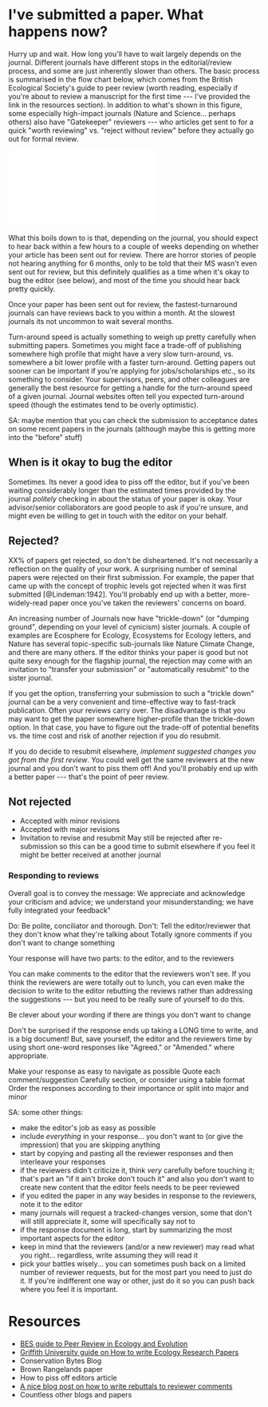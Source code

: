 <!-- SFU_publishing_workshop_after_submission.markdown 
    hints for what to do after submission - responding to reviewers etc
-->

# I've submitted a paper. What happens now?
Hurry up and wait. How long you'll have to wait largely depends on the journal. Different journals have different stops in the editorial/review process, and some are just inherently slower than others. The basic process is summarised in the flow chart below, which comes from the British Ecological Society's guide to peer review (worth reading, especially if you're about to review a manuscript for the first time --- I've provided the link in the resources section). In addition to what's shown in this figure, some especially high-impact journals (Nature and Science... perhaps others) also have "Gatekeeper" reviewers ---  who articles get sent to for a quick "worth reviewing" vs. "reject without review" before they actually go out for formal review.

![publication steps](BES_publishing_flowchart.pdf)

What this boils down to is that, depending on the journal, you should expect to hear back within a few hours to a couple of weeks depending on whether your article has been sent out for review. There are horror stories of people not hearing anything for 6 months, only to be told that their MS wasn't even sent out for review, but this definitely qualifies as a time when it's okay to bug the editor (see below), and most of the time you should hear back pretty quickly.

Once your paper has been sent out for review, the fastest-turnaround journals can have reviews back to you within a month. At the slowest journals its not uncommon to wait several months. 

Turn-around speed is actually something to weigh up pretty carefully when submitting papers. Sometimes you might face a trade-off of publishing somewhere high profile that might have a very slow turn-around, vs. somewhere a bit lower profile with a faster turn-around. Getting papers out sooner can be important if you're applying for jobs/scholarships etc., so its something to consider. Your supervisors, peers, and other colleagues are generally the best resource for getting a handle for the turn-around speed of a given journal. Journal websites often tell you expected turn-around speed (though the estimates tend to be overly optimistic).

SA: maybe mention that you can check the submission to acceptance dates on some recent papers in the journals (although maybe this is getting more into the "before" stuff)

## When is it okay to bug the editor
Sometimes. Its never a good idea to piss off the editor, but if you've been waiting considerably longer than the estimated times provided by the journal *politely* checking in about the status of your paper is okay. Your advisor/senior collaborators are good people to ask if you're unsure, and might even be willing to get in touch with the editor on your behalf.

## Rejected?
XX% of papers get rejected, so don't be disheartened. It's not necessarily a reflection on the quality of your work. A surprising number of seminal papers were rejected on their first submission. For example, the paper that came up with the concept of trophic levels got rejected when it was first submitted [@Lindeman:1942]. You'll probably end up with a better, more-widely-read paper once you've taken the reviewers' concerns on board.

An increasing number of Journals now have "trickle-down" (or "dumping ground", depending on your level of cynicism) sister journals. A couple of examples are Ecosphere for Ecology, Ecosystems for Ecology letters, and Nature has several topic-specific sub-journals like Nature Climate Change, and there are many others. If the editor thinks your paper is good but not quite sexy enough for the flagship journal, the rejection may come with an invitation to "transfer your submission" or "automatically resubmit" to the sister journal. 

If you get the option, transferring your submission to such a "trickle down" journal can be a very convenient and time-effective way to fast-track publication. Often your reviews carry over. 
The disadvantage is that you may want to get the paper somewhere higher-profile than the trickle-down option. In that case, you have to figure out the trade-off of potential benefits vs. the time cost and risk of another rejection if you do resubmit. 

If you do decide to resubmit elsewhere, *implement suggested changes you got from the first review*. You could well get the same reviewers at the new journal and you don't want to piss them off! And you'll probably end up with a better paper --- that's the point of peer review.

## Not rejected
- Accepted with minor revisions
- Accepted with major revisions
- Invitation to revise and resubmit
May still be rejected after re-submission so this can be a good time to submit elsewhere if you feel it might be better received at another journal
<!--SA: should be rare, but some think this is becoming more frequent... the cynical view is that this can be done to keep acceptance times lower-->

### Responding to reviews
Overall goal is to convey the message: We appreciate and acknowledge your criticism and advice; we understand your misunderstanding; we have fully integrated your feedback"

Do: Be polite, conciliator and thorough.
Don't: 
    Tell the editor/reviewer that they don't know what they're talking about
    Totally ignore comments if you don't want to change something


Your response will have two parts: to the editor, and to the reviewers

You can make comments to the editor that the reviewers won't see.
If you think the reviewers are were totally out to lunch, you can even make the decision to write to the editor rebutting the reviews rather than addressing the suggestions --- but you need to be really sure of yourself to do this.

<!--SA: something about pick your battles wisely, chances of success are low-->

Be clever about your wording if there are things you don't want to change

Don't be surprised if the response ends up taking a LONG time to write, and is a big document! But, save yourself, the editor and the reviewers time by using short one-word responses like "Agreed." or "Amended." where appropriate.

Make your response as easy to navigate as possible
    Quote each comment/suggestion
    Carefully section, or consider using a table format
    Order the responses according to their importance or split into major and minor

SA: some other things:
- make the editor's job as easy as possible
- include *everything* in your response... you don't want to (or give the impression) that you are skipping anything
- start by copying and pasting all the reviewer responses and then interleave your responses
- if the reviewers didn't criticize it, think *very* carefully before touching it; that's part an "if it ain't broke don't touch it" and also you don't want to create new content that the editor feels needs to be peer reviewed
- if you edited the paper in any way besides in response to the reviewers, note it to the editor
- many journals will request a tracked-changes version, some that don't will still appreciate it, some will specifically say not to
- if the response document is long, start by summarizing the most important aspects for the editor
- keep in mind that the reviewers (and/or a new reviewer) may read what you right... regardless, write assuming they will read it
- pick your battles wisely... you can sometimes push back on a limited number of reviewer requests, but for the most part you need to just do it. If you're indifferent one way or other, just do it so you can push back where you feel it is important.

# Resources
- [BES guide to Peer Review in Ecology and Evolution](http://www.britishecologicalsociety.org/wp-content/uploads/Publ_Peer-Review-Booklet.pdf)
- [Griffith University guide on How to write Ecology Research Papers](<https://www.google.com/url?sa=t&rct=j&q=&esrc=s&source=web&cd=1&cad=rja&uact=8&ved=0CCgQFjAA&url=http%3A%2F%2Fwww.griffith.edu.au%2F__data%2Fassets%2Fpdf_file%2F0007%2F435526%2FWriting-Ecology-Research-Papers-July-2012.pdf&ei=QHAzU97cL4XtoASU44DwBQ&usg=AFQjCNETmGdH64aWIK9cdKO-g2i9LTl2nA&sig2=bNmGEzkhR8Ucz_pzrd1uAQ&bvm=bv.63808443,d.cGU>)
- Conservation Bytes Blog
- Brown Rangelands paper
- How to piss off editors article
- [A nice blog post on how to write rebuttals to reviewer comments](http://matt.might.net/articles/peer-review-rebuttals)
- Countless other blogs and papers


